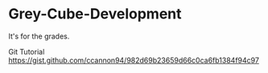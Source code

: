 # Grey-Cube-Development
It's for the grades.

Git Tutorial
https://gist.github.com/ccannon94/982d69b23659d66c0ca6fb1384f94c97